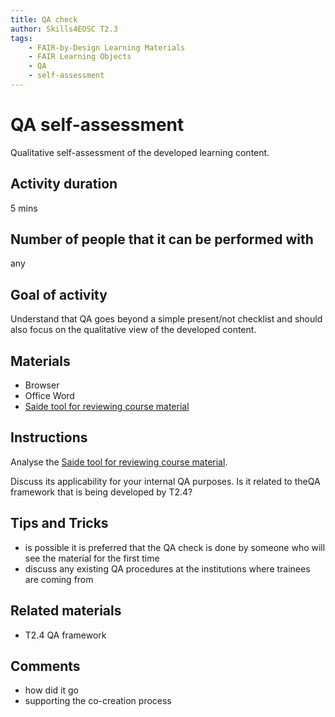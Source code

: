 ```yaml
---
title: QA check
author: Skills4EOSC T2.3
tags: 
    - FAIR-by-Design Learning Materials
    - FAIR Learning Objects
    - QA
    - self-assessment
---
```


# QA self-assessment

Qualitative self-assessment of the developed learning content. 

## Activity duration

5 mins

## Number of people that it can be performed with

any

## Goal of activity

Understand that QA goes beyond a simple present/not checklist and should also focus on the qualitative view of the developed content.

## Materials
- Browser
- Office Word
- [Saide tool for reviewing course material](https://www.oerafrica.org/sites/default/files/course_design/8.%20Reviewing%20course%20materials%20tool%20.doc)

## Instructions

Analyse the [Saide tool for reviewing course material](https://www.oerafrica.org/sites/default/files/course_design/8.%20Reviewing%20course%20materials%20tool%20.doc).

Discuss its applicability for your internal QA purposes. 
Is it related to theQA framework that is being developed by T2.4?

## Tips and Tricks
- is possible it is preferred that the QA check is done by someone who will see the material for the first time
- discuss any existing QA procedures at the institutions where trainees are coming from

## Related materials
- T2.4 QA framework

## Comments
- how did it go
- supporting the co-creation process